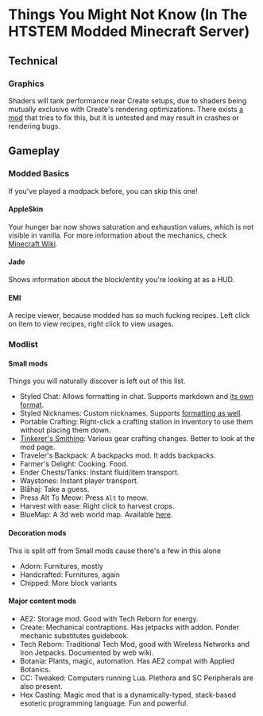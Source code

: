 # Things You Might Not Know (In The HTSTEM Modded Minecraft Server)

## Technical

### Graphics
Shaders will tank performance near Create setups, due to shaders being mutually exclusive with Create's rendering optimizations.
There exists [a mod](https://www.curseforge.com/minecraft/mc-mods/iris-flywheel-compat) that tries to fix this, but it is untested and may result in crashes or rendering bugs.

## Gameplay
### Modded Basics
If you've played a modpack before, you can skip this one!

#### AppleSkin
Your hunger bar now shows saturation and exhaustion values, which is not visible in vanilla.
For more information about the mechanics, check [Minecraft Wiki](https://minecraft.wiki/w/Hunger#Mechanics).

#### Jade
Shows information about the block/entity you're looking at as a HUD.

#### EMI
A recipe viewer, because modded has so much fucking recipes. Left click on item to view recipes, right click to view usages.

### Modlist

#### Small mods
Things you will naturally discover is left out of this list.

- Styled Chat: Allows formatting in chat. Supports markdown and [its own format](https://placeholders.pb4.eu/user/text-format/).
- Styled Nicknames: Custom nicknames. Supports [formatting as well](https://placeholders.pb4.eu/user/text-format/).
- Portable Crafting: Right-click a crafting station in inventory to use them without placing them down.
- [Tinkerer's Smithing](https://modrinth.com/mod/tinkerers-smithing): Various gear crafting changes. Better to look at the mod page.
- Traveler's Backpack: A backpacks mod. It adds backpacks.
- Farmer's Delight: Cooking. Food.
- Ender Chests/Tanks: Instant fluid/item transport.
- Waystones: Instant player transport.
- Blåhaj: Take a guess.
- Press Alt To Meow: Press `Alt` to meow.
- Harvest with ease: Right click to harvest crops.
- BlueMap: A 3d web world map. Available [here](https://htstem-smp-bluemap.pages.dev/).

#### Decoration mods
This is split off from Small mods cause there's a few in this alone

- Adorn: Furnitures, mostly
- Handcrafted: Furnitures, again
- Chipped: More block variants

#### Major content mods
- AE2: Storage mod. Good with Tech Reborn for energy.
- Create: Mechanical contraptions. Has jetpacks with addon. Ponder mechanic substitutes guidebook.
- Tech Reborn: Traditional Tech Mod, good with Wireless Networks and Iron Jetpacks. Documented by web wiki.
- Botania: Plants, magic, automation. Has AE2 compat with Applied Botanics.
- CC: Tweaked: Computers running Lua. Plethora and SC Peripherals are also present.
- Hex Casting: Magic mod that is a dynamically-typed, stack-based esoteric programming language. Fun and powerful.